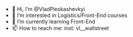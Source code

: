 - 👋 Hi, I’m @VladPleskashevkyi
- 👀 I’m interested in Logistics/Front-End courses
- 🌱 I’m currently learning Front-End
- 📫 How to reach me: inst: vl__wallstreet

<!---
VladPleskashevkyi/VladPleskashevkyi is a ✨ special ✨ repository because its `README.md` (this file) appears on your GitHub profile.
You can click the Preview link to take a look at your changes.
--->
